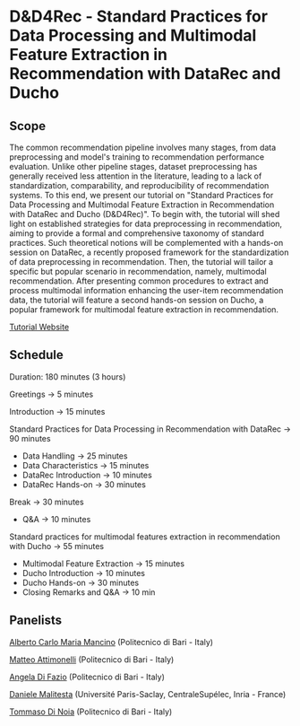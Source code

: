 # D&D4Rec - Standard Practices for Data Processing and Multimodal Feature Extraction in Recommendation with DataRec and Ducho

## Scope

The common recommendation pipeline involves many stages, from data preprocessing and model's training to recommendation performance evaluation. Unlike other pipeline stages, dataset preprocessing has generally received less attention in the literature, leading to a lack of standardization, comparability, and reproducibility of recommendation systems. To this end, we present our tutorial on "Standard Practices for Data Processing and Multimodal Feature Extraction in Recommendation with DataRec and Ducho (D&D4Rec)". To begin with, the tutorial will shed light on established strategies for data preprocessing in recommendation, aiming to provide a formal and comprehensive taxonomy of standard practices. Such theoretical notions will be complemented with a hands-on session on DataRec, a recently proposed framework for the standardization of data preprocessing in recommendation. Then, the tutorial will tailor a specific but popular scenario in recommendation, namely, multimodal recommendation. After presenting common procedures to extract and process multimodal information enhancing the user-item recommendation data, the tutorial will feature a second hands-on session on Ducho, a popular framework for multimodal feature extraction in recommendation.

[Tutorial Website](https://sites.google.com/view/dd4rec-tutorial/home)

## Schedule
Duration: 180 minutes (3 hours)

Greetings → 5 minutes

Introduction → 15 minutes

Standard Practices for Data Processing in Recommendation with DataRec → 90 minutes

- Data Handling → 25 minutes
- Data Characteristics → 15 minutes
- DataRec Introduction → 10 minutes
- DataRec Hands-on → 30 minutes

Break → 30 minutes

- Q&A → 10 minutes

Standard practices for multimodal features extraction in recommendation with Ducho → 55 minutes

- Multimodal Feature Extraction → 15 minutes
- Ducho Introduction → 10 minutes
- Ducho Hands-on → 30 minutes
- Closing Remarks and Q&A → 10 min

## Panelists

[Alberto Carlo Maria Mancino](mailto:alberto.mancino@poliba.it) (Politecnico di Bari - Italy)

[Matteo Attimonelli](mailto:matteo.attimonelli@poliba.it) (Politecnico di Bari - Italy)

[Angela Di Fazio](mailto:angela.difazio@poliba.it) (Politecnico di Bari - Italy)

[Daniele Malitesta](mailto:daniele.malitesta@centralesupelec.fr) (Université Paris-Saclay, CentraleSupélec, Inria - France)

[Tommaso Di Noia](mailto:tommaso.dinoia@poliba.it) (Politecnico di Bari - Italy)
